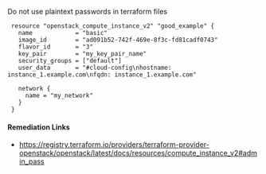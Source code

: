 
Do not use plaintext passwords in terraform files

```hcl
 resource "openstack_compute_instance_v2" "good_example" {
   name            = "basic"
   image_id        = "ad091b52-742f-469e-8f3c-fd81cadf0743"
   flavor_id       = "3"
   key_pair        = "my_key_pair_name"
   security_groups = ["default"]
   user_data       = "#cloud-config\nhostname: instance_1.example.com\nfqdn: instance_1.example.com"
 
   network {
     name = "my_network"
   }
 }
```

#### Remediation Links
 - https://registry.terraform.io/providers/terraform-provider-openstack/openstack/latest/docs/resources/compute_instance_v2#admin_pass

